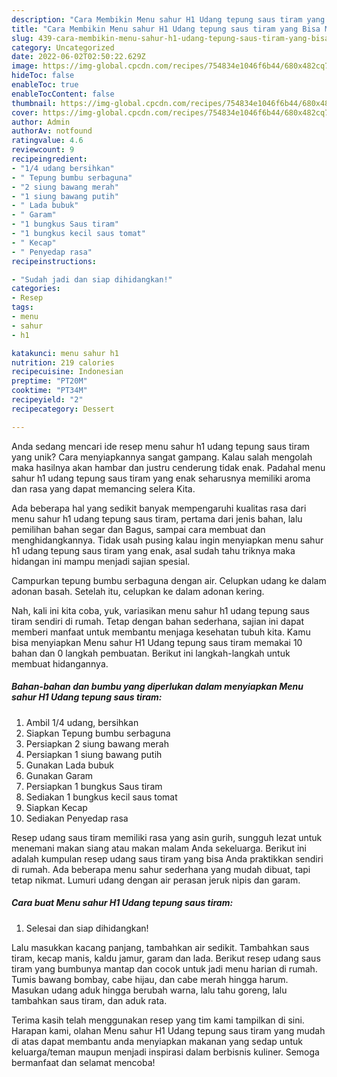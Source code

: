 ```yaml
---
description: "Cara Membikin Menu sahur H1 Udang tepung saus tiram yang Bisa Manjain Lidah"
title: "Cara Membikin Menu sahur H1 Udang tepung saus tiram yang Bisa Manjain Lidah"
slug: 439-cara-membikin-menu-sahur-h1-udang-tepung-saus-tiram-yang-bisa-manjain-lidah
category: Uncategorized
date: 2022-06-02T02:50:22.629Z
image: https://img-global.cpcdn.com/recipes/754834e1046f6b44/680x482cq70/menu-sahur-h1-udang-tepung-saus-tiram-foto-resep-utama.jpg
hideToc: false
enableToc: true
enableTocContent: false
thumbnail: https://img-global.cpcdn.com/recipes/754834e1046f6b44/680x482cq70/menu-sahur-h1-udang-tepung-saus-tiram-foto-resep-utama.jpg
cover: https://img-global.cpcdn.com/recipes/754834e1046f6b44/680x482cq70/menu-sahur-h1-udang-tepung-saus-tiram-foto-resep-utama.jpg
author: Admin
authorAv: notfound
ratingvalue: 4.6
reviewcount: 9
recipeingredient:
- "1/4 udang bersihkan"
- " Tepung bumbu serbaguna"
- "2 siung bawang merah"
- "1 siung bawang putih"
- " Lada bubuk"
- " Garam"
- "1 bungkus Saus tiram"
- "1 bungkus kecil saus tomat"
- " Kecap"
- " Penyedap rasa"
recipeinstructions:

- "Sudah jadi dan siap dihidangkan!"
categories:
- Resep
tags:
- menu
- sahur
- h1

katakunci: menu sahur h1 
nutrition: 219 calories
recipecuisine: Indonesian
preptime: "PT20M"
cooktime: "PT34M"
recipeyield: "2"
recipecategory: Dessert

---
```





Anda sedang mencari ide resep menu sahur h1 udang tepung saus tiram yang unik? Cara menyiapkannya sangat gampang. Kalau salah mengolah maka hasilnya akan hambar dan justru cenderung tidak enak. Padahal menu sahur h1 udang tepung saus tiram yang enak seharusnya memiliki aroma dan rasa yang dapat memancing selera Kita.





Ada beberapa hal yang sedikit banyak mempengaruhi kualitas rasa dari menu sahur h1 udang tepung saus tiram, pertama dari jenis bahan, lalu pemilihan bahan segar dan Bagus, sampai cara membuat dan menghidangkannya. Tidak usah pusing kalau ingin menyiapkan menu sahur h1 udang tepung saus tiram yang enak,      asal sudah tahu triknya maka hidangan ini mampu menjadi sajian spesial.














Campurkan tepung bumbu serbaguna dengan air. Celupkan udang ke dalam adonan basah. Setelah itu, celupkan ke dalam adonan kering.






Nah, kali ini kita coba, yuk, variasikan menu sahur h1 udang tepung saus tiram sendiri di rumah. Tetap dengan bahan sederhana, sajian ini dapat memberi manfaat untuk membantu menjaga kesehatan tubuh kita. Kamu bisa menyiapkan Menu sahur H1 Udang tepung saus tiram memakai 10 bahan dan 0 langkah pembuatan. Berikut ini langkah-langkah untuk membuat hidangannya.

<!--inarticleads1-->

##### Bahan-bahan dan bumbu yang diperlukan dalam menyiapkan Menu sahur H1 Udang tepung saus tiram:

1. Ambil 1/4 udang, bersihkan
1. Siapkan  Tepung bumbu serbaguna
1. Persiapkan 2 siung bawang merah
1. Persiapkan 1 siung bawang putih
1. Gunakan  Lada bubuk
1. Gunakan  Garam
1. Persiapkan 1 bungkus Saus tiram
1. Sediakan 1 bungkus kecil saus tomat
1. Siapkan  Kecap
1. Sediakan  Penyedap rasa


Resep udang saus tiram memiliki rasa yang asin gurih, sungguh lezat untuk menemani makan siang atau makan malam Anda sekeluarga. Berikut ini adalah kumpulan resep udang saus tiram yang bisa Anda praktikkan sendiri di rumah. Ada beberapa menu sahur sederhana yang mudah dibuat, tapi tetap nikmat. Lumuri udang dengan air perasan jeruk nipis dan garam. 

<!--inarticleads2-->

##### Cara buat Menu sahur H1 Udang tepung saus tiram:


1. Selesai dan siap dihidangkan!

Lalu masukkan kacang panjang, tambahkan air sedikit. Tambahkan saus tiram, kecap manis, kaldu jamur, garam dan lada. Berikut resep udang saus tiram yang bumbunya mantap dan cocok untuk jadi menu harian di rumah. Tumis bawang bombay, cabe hijau, dan cabe merah hingga harum. Masukan udang aduk hingga berubah warna, lalu tahu goreng, lalu tambahkan saus tiram, dan aduk rata. 

Terima kasih telah menggunakan resep yang tim kami tampilkan di sini. Harapan kami, olahan Menu sahur H1 Udang tepung saus tiram yang mudah di atas dapat membantu anda menyiapkan makanan yang sedap untuk keluarga/teman maupun menjadi inspirasi dalam berbisnis kuliner. Semoga bermanfaat dan selamat mencoba!

